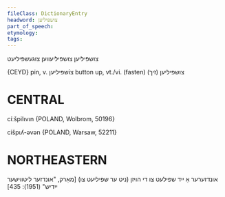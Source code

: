 ```yaml
---
fileClass: DictionaryEntry
headword: צושפּיליען
part_of_speech: 
etymology: 
tags: 
---
```

צושפּיליען
צושפּיליעווען
צוגעשפּיליעט

{CEYD}
pin, v. צו֜שפּיליען
button up, vt./vi. (fasten) צושפּיליען (זיך)

CENTRAL
========

cíːšpilɩvɩn {POLAND, Wolbrom, 50196}

cišpɩʎ-əvən {POLAND, Warsaw, 52211}

NORTHEASTERN
==============

אונדזערער אַ ייִד שפּילעט צו די הויזן (ניט ער שפּיליעט צו)
[מאַרק, "אונדזער ליטווישער ייִדיש" (1951): 435]